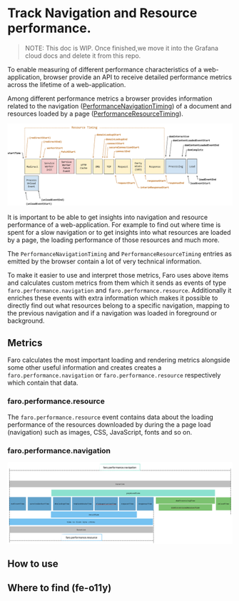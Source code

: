 # Track Navigation and Resource performance.

> NOTE:
> This doc is WIP.
> Once finished,we move it into the Grafana cloud docs and delete it from this repo.

To enable measuring of different performance characteristics of a web-application, browser provide an
API to receive detailed performance metrics across the lifetime of a web-application.

Among different performance metrics a browser provides information related to the navigation ([PerformanceNavigationTiming](https://developer.mozilla.org/en-US/docs/Web/API/PerformanceNavigationTiming))
of a document and resources loaded by a page ([PerformanceResourceTiming](https://developer.mozilla.org/en-US/docs/Web/API/PerformanceResourceTiming)).

!["Timestamp diagram listing navigation timestamps in the order in which they are recorded for fetching and rendering of a document"](./README_timestamp-diagram.svg)

It is important to be able to get insights into navigation and resource performance of a web-application.
For example to find out where time is spent for a slow navigation or to get insights into what resources
are loaded by a page, the loading performance of those resources and much more.

The `PerformanceNavigationTiming` and `PerformanceResourceTiming` entries as emitted by the browser
contain a lot of very technical information.

To make it easier to use and interpret those metrics, Faro uses above items and calculates custom
metrics from them which it sends as events of type `faro.performance.navigation` and `faro.performance.resource`.
Additionally it enriches these events with extra information which makes it possible to directly find out
what resources belong to a specific navigation, mapping to the previous navigation and if a navigation
was loaded in foreground or background.

## Metrics

Faro calculates the most important loading and rendering metrics alongside some other useful information
and creates creates a `faro.performance.navigation` or `faro.performance.resource` respectively which contain that data.

### faro.performance.resource

The `faro.performance.resource` event contains data about the loading performance of the resources
downloaded by during the a page load (navigation) such as images, CSS, JavaScript, fonts and so on.

### faro.performance.navigation

!["Timestamp diagram listing faro specific navigation timestamps in the order in which they are recorded for fetching and rendering of a document"](./faro-timestamp-diagram.png)

## How to use

## Where to find (fe-o11y)
